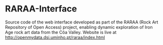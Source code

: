 # RARAA-Interface
Source code of the web interface developed as part of the RARAA (Rock Art Repository of Open Access) project, enabling dynamic exploration of Iron Age rock art data from the Côa Valley. 
Website is live at http://openmydata.dsi.uminho.pt/raraa/index.html
